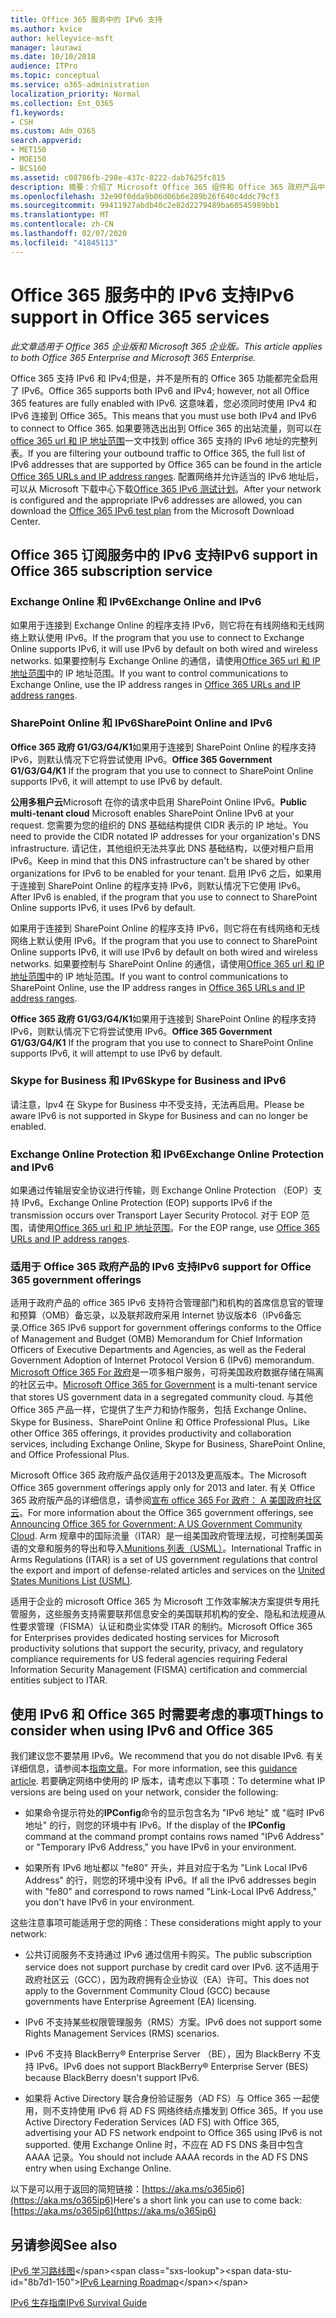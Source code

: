```yaml
---
title: Office 365 服务中的 IPv6 支持
ms.author: kvice
author: kelleyvice-msft
manager: laurawi
ms.date: 10/10/2018
audience: ITPro
ms.topic: conceptual
ms.service: o365-administration
localization_priority: Normal
ms.collection: Ent_O365
f1.keywords:
- CSH
ms.custom: Adm_O365
search.appverid:
- MET150
- MOE150
- BCS160
ms.assetid: c08786fb-298e-437c-8222-dab7625fc815
description: 摘要：介绍了 Microsoft Office 365 组件和 Office 365 政府产品中的 IPv6 支持。
ms.openlocfilehash: 32e90f0dda9b06d06b6e289b26f640c4ddc79cf3
ms.sourcegitcommit: 99411927abdb40c2e82d2279489ba60545989bb1
ms.translationtype: MT
ms.contentlocale: zh-CN
ms.lasthandoff: 02/07/2020
ms.locfileid: "41845113"
---
```

# <a name="ipv6-support-in-office-365-services"></a><span data-ttu-id="8b7d1-103">Office 365 服务中的 IPv6 支持</span><span class="sxs-lookup"><span data-stu-id="8b7d1-103">IPv6 support in Office 365 services</span></span>

<span data-ttu-id="8b7d1-104">*此文章适用于 Office 365 企业版和 Microsoft 365 企业版。*</span><span class="sxs-lookup"><span data-stu-id="8b7d1-104">*This article applies to both Office 365 Enterprise and Microsoft 365 Enterprise.*</span></span>

<span data-ttu-id="8b7d1-105">Office 365 支持 IPv6 和 IPv4;但是，并不是所有的 Office 365 功能都完全启用了 IPv6。</span><span class="sxs-lookup"><span data-stu-id="8b7d1-105">Office 365 supports both IPv6 and IPv4; however, not all Office 365 features are fully enabled with IPv6.</span></span> <span data-ttu-id="8b7d1-106">这意味着，您必须同时使用 IPv4 和 IPv6 连接到 Office 365。</span><span class="sxs-lookup"><span data-stu-id="8b7d1-106">This means that you must use both IPv4 and IPv6 to connect to Office 365.</span></span> <span data-ttu-id="8b7d1-107">如果要筛选出出到 Office 365 的出站流量，则可以在[office 365 url 和 IP 地址范围](urls-and-ip-address-ranges.md)一文中找到 office 365 支持的 IPv6 地址的完整列表。</span><span class="sxs-lookup"><span data-stu-id="8b7d1-107">If you are filtering your outbound traffic to Office 365, the full list of IPv6 addresses that are supported by Office 365 can be found in the article [Office 365 URLs and IP address ranges](urls-and-ip-address-ranges.md).</span></span> <span data-ttu-id="8b7d1-108">配置网络并允许适当的 IPv6 地址后，可以从 Microsoft 下载中心下载[Office 365 IPv6 测试计划](https://go.microsoft.com/fwlink/?LinkId=293447)。</span><span class="sxs-lookup"><span data-stu-id="8b7d1-108">After your network is configured and the appropriate IPv6 addresses are allowed, you can download the [Office 365 IPv6 test plan](https://go.microsoft.com/fwlink/?LinkId=293447) from the Microsoft Download Center.</span></span>
  
## <a name="ipv6-support-in-office-365-subscription-service"></a><span data-ttu-id="8b7d1-109">Office 365 订阅服务中的 IPv6 支持</span><span class="sxs-lookup"><span data-stu-id="8b7d1-109">IPv6 support in Office 365 subscription service</span></span>

### <a name="exchange-online-and-ipv6"></a><span data-ttu-id="8b7d1-110">Exchange Online 和 IPv6</span><span class="sxs-lookup"><span data-stu-id="8b7d1-110">Exchange Online and IPv6</span></span>

<span data-ttu-id="8b7d1-111">如果用于连接到 Exchange Online 的程序支持 IPv6，则它将在有线网络和无线网络上默认使用 IPv6。</span><span class="sxs-lookup"><span data-stu-id="8b7d1-111">If the program that you use to connect to Exchange Online supports IPv6, it will use IPv6 by default on both wired and wireless networks.</span></span> <span data-ttu-id="8b7d1-112">如果要控制与 Exchange Online 的通信，请使用[Office 365 url 和 IP 地址范围](urls-and-ip-address-ranges.md)中的 IP 地址范围。</span><span class="sxs-lookup"><span data-stu-id="8b7d1-112">If you want to control communications to Exchange Online, use the IP address ranges in [Office 365 URLs and IP address ranges](urls-and-ip-address-ranges.md).</span></span>
  
### <a name="sharepoint-online-and-ipv6"></a><span data-ttu-id="8b7d1-113">SharePoint Online 和 IPv6</span><span class="sxs-lookup"><span data-stu-id="8b7d1-113">SharePoint Online and IPv6</span></span>

 <span data-ttu-id="8b7d1-114">**Office 365 政府 G1/G3/G4/K1**如果用于连接到 SharePoint Online 的程序支持 IPv6，则默认情况下它将尝试使用 IPv6。</span><span class="sxs-lookup"><span data-stu-id="8b7d1-114">**Office 365 Government G1/G3/G4/K1** If the program that you use to connect to SharePoint Online supports IPv6, it will attempt to use IPv6 by default.</span></span>
  
 <span data-ttu-id="8b7d1-115">**公用多租户云**Microsoft 在你的请求中启用 SharePoint Online IPv6。</span><span class="sxs-lookup"><span data-stu-id="8b7d1-115">**Public multi-tenant cloud** Microsoft enables SharePoint Online IPv6 at your request.</span></span> <span data-ttu-id="8b7d1-116">您需要为您的组织的 DNS 基础结构提供 CIDR 表示的 IP 地址。</span><span class="sxs-lookup"><span data-stu-id="8b7d1-116">You need to provide the CIDR notated IP addresses for your organization's DNS infrastructure.</span></span> <span data-ttu-id="8b7d1-117">请记住，其他组织无法共享此 DNS 基础结构，以便对租户启用 IPv6。</span><span class="sxs-lookup"><span data-stu-id="8b7d1-117">Keep in mind that this DNS infrastructure can't be shared by other organizations for IPv6 to be enabled for your tenant.</span></span> <span data-ttu-id="8b7d1-118">启用 IPv6 之后，如果用于连接到 SharePoint Online 的程序支持 IPv6，则默认情况下它使用 IPv6。</span><span class="sxs-lookup"><span data-stu-id="8b7d1-118">After IPv6 is enabled, if the program that you use to connect to SharePoint Online supports IPv6, it uses IPv6 by default.</span></span>
  
<span data-ttu-id="8b7d1-119">如果用于连接到 SharePoint Online 的程序支持 IPv6，则它将在有线网络和无线网络上默认使用 IPv6。</span><span class="sxs-lookup"><span data-stu-id="8b7d1-119">If the program that you use to connect to SharePoint Online supports IPv6, it will use IPv6 by default on both wired and wireless networks.</span></span> <span data-ttu-id="8b7d1-120">如果要控制与 SharePoint Online 的通信，请使用[Office 365 url 和 IP 地址范围](urls-and-ip-address-ranges.md)中的 IP 地址范围。</span><span class="sxs-lookup"><span data-stu-id="8b7d1-120">If you want to control communications to SharePoint Online, use the IP address ranges in [Office 365 URLs and IP address ranges](urls-and-ip-address-ranges.md).</span></span>
  
 <span data-ttu-id="8b7d1-121">**Office 365 政府 G1/G3/G4/K1**如果用于连接到 SharePoint Online 的程序支持 IPv6，则默认情况下它将尝试使用 IPv6。</span><span class="sxs-lookup"><span data-stu-id="8b7d1-121">**Office 365 Government G1/G3/G4/K1** If the program that you use to connect to SharePoint Online supports IPv6, it will attempt to use IPv6 by default.</span></span>
  
### <a name="skype-for-business-and-ipv6"></a><span data-ttu-id="8b7d1-122">Skype for Business 和 IPv6</span><span class="sxs-lookup"><span data-stu-id="8b7d1-122">Skype for Business and IPv6</span></span>

<span data-ttu-id="8b7d1-123">请注意，Ipv4 在 Skype for Business 中不受支持，无法再启用。</span><span class="sxs-lookup"><span data-stu-id="8b7d1-123">Please be aware IPv6 is not supported in Skype for Business and can no longer be enabled.</span></span>
  
### <a name="exchange-online-protection-and-ipv6"></a><span data-ttu-id="8b7d1-124">Exchange Online Protection 和 IPv6</span><span class="sxs-lookup"><span data-stu-id="8b7d1-124">Exchange Online Protection and IPv6</span></span>

<span data-ttu-id="8b7d1-125">如果通过传输层安全协议进行传输，则 Exchange Online Protection （EOP）支持 IPv6。</span><span class="sxs-lookup"><span data-stu-id="8b7d1-125">Exchange Online Protection (EOP) supports IPv6 if the transmission occurs over Transport Layer Security Protocol.</span></span> <span data-ttu-id="8b7d1-126">对于 EOP 范围，请使用[Office 365 url 和 IP 地址范围](urls-and-ip-address-ranges.md)。</span><span class="sxs-lookup"><span data-stu-id="8b7d1-126">For the EOP range, use [Office 365 URLs and IP address ranges](urls-and-ip-address-ranges.md).</span></span>
  
### <a name="ipv6-support-for-office-365-government-offerings"></a><span data-ttu-id="8b7d1-127">适用于 Office 365 政府产品的 IPv6 支持</span><span class="sxs-lookup"><span data-stu-id="8b7d1-127">IPv6 support for Office 365 government offerings</span></span>

<span data-ttu-id="8b7d1-128">适用于政府产品的 office 365 IPv6 支持符合管理部门和机构的首席信息官的管理和预算（OMB）备忘录，以及联邦政府采用 Internet 协议版本6（IPv6备忘录.</span><span class="sxs-lookup"><span data-stu-id="8b7d1-128">Office 365 IPv6 support for government offerings conforms to the Office of Management and Budget (OMB) Memorandum for Chief Information Officers of Executive Departments and Agencies, as well as the Federal Government Adoption of Internet Protocol Version 6 (IPv6) memorandum.</span></span> <span data-ttu-id="8b7d1-129">[Microsoft Office 365 For 政府](https://go.microsoft.com/fwlink/p/?LinkId=325414)是一项多租户服务，可将美国政府数据存储在隔离的社区云中。</span><span class="sxs-lookup"><span data-stu-id="8b7d1-129">[Microsoft Office 365 for Government](https://go.microsoft.com/fwlink/p/?LinkId=325414) is a multi-tenant service that stores US government data in a segregated community cloud.</span></span> <span data-ttu-id="8b7d1-130">与其他 Office 365 产品一样，它提供了生产力和协作服务，包括 Exchange Online、Skype for Business、SharePoint Online 和 Office Professional Plus。</span><span class="sxs-lookup"><span data-stu-id="8b7d1-130">Like other Office 365 offerings, it provides productivity and collaboration services, including Exchange Online, Skype for Business, SharePoint Online, and Office Professional Plus.</span></span> 

<span data-ttu-id="8b7d1-131">Microsoft Office 365 政府版产品仅适用于2013及更高版本。</span><span class="sxs-lookup"><span data-stu-id="8b7d1-131">The Microsoft Office 365 government offerings apply only for 2013 and later.</span></span> <span data-ttu-id="8b7d1-132">有关 Office 365 政府版产品的详细信息，请参阅[宣布 office 365 For 政府： A 美国政府社区云](https://go.microsoft.com/fwlink/p/?LinkId=325414)。</span><span class="sxs-lookup"><span data-stu-id="8b7d1-132">For more information about the Office 365 government offerings, see [Announcing Office 365 for Government: A US Government Community Cloud](https://go.microsoft.com/fwlink/p/?LinkId=325414).</span></span> <span data-ttu-id="8b7d1-133">Arm 规章中的国际流量（ITAR）是一组美国政府管理法规，可控制美国英语的文章和服务的导出和导入[Munitions 列表（USML）](https://go.microsoft.com/fwlink/p/?LinkId=325415)。</span><span class="sxs-lookup"><span data-stu-id="8b7d1-133">International Traffic in Arms Regulations (ITAR) is a set of US government regulations that control the export and import of defense-related articles and services on the [United States Munitions List (USML)](https://go.microsoft.com/fwlink/p/?LinkId=325415).</span></span> 

<span data-ttu-id="8b7d1-134">适用于企业的 microsoft Office 365 为 Microsoft 工作效率解决方案提供专用托管服务，这些服务支持需要联邦信息安全的美国联邦机构的安全、隐私和法规遵从性要求管理（FISMA）认证和商业实体受 ITAR 的制约。</span><span class="sxs-lookup"><span data-stu-id="8b7d1-134">Microsoft Office 365 for Enterprises provides dedicated hosting services for Microsoft productivity solutions that support the security, privacy, and regulatory compliance requirements for US federal agencies requiring Federal Information Security Management (FISMA) certification and commercial entities subject to ITAR.</span></span>
  
## <a name="things-to-consider-when-using-ipv6-and-office-365"></a><span data-ttu-id="8b7d1-135">使用 IPv6 和 Office 365 时需要考虑的事项</span><span class="sxs-lookup"><span data-stu-id="8b7d1-135">Things to consider when using IPv6 and Office 365</span></span>

<span data-ttu-id="8b7d1-136">我们建议您不要禁用 IPv6。</span><span class="sxs-lookup"><span data-stu-id="8b7d1-136">We recommend that you do not disable IPv6.</span></span> <span data-ttu-id="8b7d1-137">有关详细信息，请参阅本[指南文章](https://support.microsoft.com/help/929852/guidance-for-configuring-ipv6-in-windows-for-advanced-users)。</span><span class="sxs-lookup"><span data-stu-id="8b7d1-137">For more information, see this [guidance article](https://support.microsoft.com/help/929852/guidance-for-configuring-ipv6-in-windows-for-advanced-users).</span></span> <span data-ttu-id="8b7d1-138">若要确定网络中使用的 IP 版本，请考虑以下事项：</span><span class="sxs-lookup"><span data-stu-id="8b7d1-138">To determine what IP versions are being used on your network, consider the following:</span></span>
  
- <span data-ttu-id="8b7d1-139">如果命令提示符处的**IPConfig**命令的显示包含名为 "IPv6 地址" 或 "临时 IPv6 地址" 的行，则您的环境中有 IPv6。</span><span class="sxs-lookup"><span data-stu-id="8b7d1-139">If the display of the **IPConfig** command at the command prompt contains rows named "IPv6 Address" or "Temporary IPv6 Address," you have IPv6 in your environment.</span></span>

- <span data-ttu-id="8b7d1-140">如果所有 IPv6 地址都以 "fe80" 开头，并且对应于名为 "Link Local IPv6 Address" 的行，则您的环境中没有 IPv6。</span><span class="sxs-lookup"><span data-stu-id="8b7d1-140">If all the IPv6 addresses begin with "fe80" and correspond to rows named "Link-Local IPv6 Address," you don't have IPv6 in your environment.</span></span>

<span data-ttu-id="8b7d1-141">这些注意事项可能适用于您的网络：</span><span class="sxs-lookup"><span data-stu-id="8b7d1-141">These considerations might apply to your network:</span></span>
  
- <span data-ttu-id="8b7d1-142">公共订阅服务不支持通过 IPv6 通过信用卡购买。</span><span class="sxs-lookup"><span data-stu-id="8b7d1-142">The public subscription service does not support purchase by credit card over IPv6.</span></span> <span data-ttu-id="8b7d1-143">这不适用于政府社区云（GCC），因为政府拥有企业协议（EA）许可。</span><span class="sxs-lookup"><span data-stu-id="8b7d1-143">This does not apply to the Government Community Cloud (GCC) because governments have Enterprise Agreement (EA) licensing.</span></span>

- <span data-ttu-id="8b7d1-144">IPv6 不支持某些权限管理服务（RMS）方案。</span><span class="sxs-lookup"><span data-stu-id="8b7d1-144">IPv6 does not support some Rights Management Services (RMS) scenarios.</span></span>

- <span data-ttu-id="8b7d1-145">IPv6 不支持 BlackBerry® Enterprise Server （BE），因为 BlackBerry 不支持 IPv6。</span><span class="sxs-lookup"><span data-stu-id="8b7d1-145">IPv6 does not support BlackBerry® Enterprise Server (BES) because BlackBerry doesn't support IPv6.</span></span>

- <span data-ttu-id="8b7d1-146">如果将 Active Directory 联合身份验证服务（AD FS）与 Office 365 一起使用，则不支持使用 IPv6 将 AD FS 网络终结点播发到 Office 365。</span><span class="sxs-lookup"><span data-stu-id="8b7d1-146">If you use Active Directory Federation Services (AD FS) with Office 365, advertising your AD FS network endpoint to Office 365 using IPv6 is not supported.</span></span> <span data-ttu-id="8b7d1-147">使用 Exchange Online 时，不应在 AD FS DNS 条目中包含 AAAA 记录。</span><span class="sxs-lookup"><span data-stu-id="8b7d1-147">You should not include AAAA records in the AD FS DNS entry when using Exchange Online.</span></span> 

<span data-ttu-id="8b7d1-148">以下是可以用于返回的简短链接：[https://aka.ms/o365ip6](https://aka.ms/o365ip6)</span><span class="sxs-lookup"><span data-stu-id="8b7d1-148">Here's a short link you can use to come back: [https://aka.ms/o365ip6](https://aka.ms/o365ip6)</span></span>
  
## <a name="see-also"></a><span data-ttu-id="8b7d1-149">另请参阅</span><span class="sxs-lookup"><span data-stu-id="8b7d1-149">See also</span></span>

<span data-ttu-id="8b7d1-150">[IPv6 学习路线图](https://docs.microsoft.com/previous-versions/windows/it-pro/windows-server-2008-R2-and-2008/gg250710(v%3dws.10))</span><span class="sxs-lookup"><span data-stu-id="8b7d1-150">[IPv6 Learning Roadmap](https://docs.microsoft.com/previous-versions/windows/it-pro/windows-server-2008-R2-and-2008/gg250710(v%3dws.10))</span></span>
  
[<span data-ttu-id="8b7d1-151">IPv6 生存指南</span><span class="sxs-lookup"><span data-stu-id="8b7d1-151">IPv6 Survival Guide</span></span>](https://social.technet.microsoft.com/wiki/contents/articles/1728.ipv6-survival-guide.aspx)
